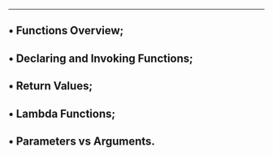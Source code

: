 ------------------------------------------------------------------
• Functions Overview;
------------------------------------------------------------------
• Declaring and Invoking Functions;
------------------------------------------------------------------
• Return Values;
------------------------------------------------------------------
• Lambda Functions;
------------------------------------------------------------------
• Parameters vs Arguments.
------------------------------------------------------------------
